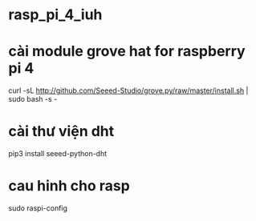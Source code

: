 # rasp_pi_4_iuh

# cài module grove hat for raspberry pi 4

curl -sL http://github.com/Seeed-Studio/grove.py/raw/master/install.sh | sudo bash -s -

# cài thư viện dht 

pip3 install seeed-python-dht

# cau hinh cho rasp

sudo raspi-config

